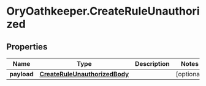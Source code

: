 # OryOathkeeper.CreateRuleUnauthorized

## Properties
Name | Type | Description | Notes
------------ | ------------- | ------------- | -------------
**payload** | [**CreateRuleUnauthorizedBody**](CreateRuleUnauthorizedBody.md) |  | [optional] 


